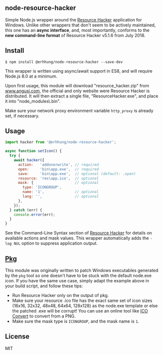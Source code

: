 node-resource-hacker
--------------------

Simple Node.js wrapper around the [Resource Hacker](http://www.angusj.com/resourcehacker/) application for Windows. Unlike other wrappers that don't seem to be actively maintained, this one has an **async interface**, and, most importantly, conforms to the **new command-line format** of Resource Hacker v5.1.6 from July 2018.

## Install

```
$ npm install @erhhung/node-resource-hacker --save-dev
```

This wrapper is written using async/await support in ES8, and will require Node.js 8.0 at a minimum.

Upon first usage, this module will download "resource_hacker.zip" from www.angusj.com, the official and only website were Resource Hacker is distributed. It will then extract a single file, "ResourceHacker.exe", and place it into "node_modules\\.bin".

Make sure your network proxy environment variable `http_proxy` is already set, if necessary.

## Usage

```javascript
import hacker from '@erhhung/node-resource-hacker';

async function setIcon() {
  try {
    await hacker({
      action:   'addoverwrite', // required
      open:     'bin\app.exe',  // required
      save:     'bin\app.exe',  // optional (default: .open)
      resource: 'res\app.ico',  // optional
      mask: {                   // optional
        type: 'ICONGROUP',
        name: '1',              // optional
        lang: '',               // optional
      },
    });
  } catch (err) {
    console.error(err);
  }
}
```

See the Command-Line Syntax section of [Resource Hacker](http://www.angusj.com/resourcehacker/) for details on available actions and mask values. This wrapper automatically adds the `-log NUL` option to suppress application output.

## [Pkg](https://github.com/zeit/pkg)

This module was originally written to patch Windows executables generated by the `pkg` tool so one doesn't have to be stuck with the default node.exe icon. If you have the same use case, simply adapt the example above in your build script, and follow these tips:

- Run Resource Hacker only on the output of pkg.
- Make sure your resource .ico file has the exact same set of icon sizes (16x16, 32x32, 48x48, 64x64, 128x128) as the node.exe template or else the patched .exe will be corrupt! You can use an online tool like [ICO Convert](http://icoconvert.com/) to convert from a PNG.
- Make sure the mask type is `ICONGROUP`, and the mask name is `1`.

## License

MIT
